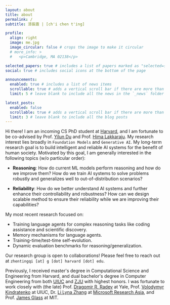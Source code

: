 ```yaml
---
layout: about
title: about
permalink: /
subtitle: 漆振霆 | [ch'i chen t'ing]

profile:
  align: right
  image: me.jpg
  image_circular: false # crops the image to make it circular
  # more_info: >
  #   <p>Cambridge, MA 02138</p>

selected_papers: true # includes a list of papers marked as "selected={true}"
social: true # includes social icons at the bottom of the page

announcements:
  enabled: true # includes a list of news items
  scrollable: true # adds a vertical scroll bar if there are more than 3 news items
  limit: 5 # leave blank to include all the news in the `_news` folder

latest_posts:
  enabled: false
  scrollable: true # adds a vertical scroll bar if there are more than 3 new posts items
  limit: 3 # leave blank to include all the blog posts
---
```


Hi there! I am an incoming CS PhD student at [Harvard](https://www.harvard.edu/), and I am fortunate to be co-advised by Prof. [Yilun Du](https://yilundu.github.io/) and Prof. [Hima Lakkaraju](https://himalakkaraju.github.io/). My research interest lies broadly in `Foundation Models` and `Generative AI`. My long-term research goal is to build intelligent and reliable AI systems for the benefit of human society. Motivated by this goal, I am generally interested in the following topics (w/o particular order):

- **Reasoning**: How do current ML models perform reasoning and how do we improve them? How do we train AI systems to solve problems robustly and generalizes well to out-of-distribution scenarios?

- **Reliability**: How do we better understand AI systems and further enhance their controllability and robustness? How can we design scalable method to ensure their reliability while we are improving their capabilities?

My most recent research focused on:
- Training language agents for complex reasoning tasks like coding assistance and scientific discovery.
- Memory mechanisms for language agents.
- Training-time/test-time self-evolution.
- Dynamic evaluation benchmarks for reasoning/generalization.

Our research group is open to collaborations! Please feel free to reach out at `zhentingqi [at] g [dot] harvard [dot] edu`.

Previously, I received master's degree in Computational Science and Engineering from Harvard, and dual bachelor's degree in Computer Engineering from both [UIUC](https://illinois.edu/) and [ZJU](https://www.zju.edu.cn/english/) with highest honors. I was fortunate to work closely with (the late) Prof. [Dragomir R. Radev](http://www.cs.yale.edu/homes/radev/) at Yale, Prof. [Volodymyr Kindratenko](https://ece.illinois.edu/about/directory/faculty/kindrtnk) at UIUC, Dr. [Li Lyna Zhang](https://www.microsoft.com/en-us/research/people/lzhani/) at [Microsoft Research Asia](https://www.microsoft.com/en-us/research/lab/microsoft-research-asia/), and Prof. [James Glass](https://sls.csail.mit.edu/people/glass.shtml) at MIT.
